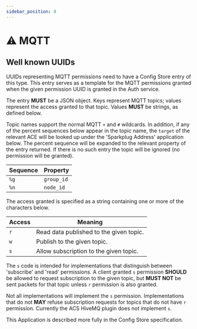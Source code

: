 ```yaml
---
sidebar_position: 8
---
```


# ⚠️ MQTT

## Well known UUIDs

<WellKnownUUID type='Application' name='MQTT Permission Template' 
    uuid='1266ddf1-156c-4266-9808-d6949418b185'
    description='Expands a permission recognised by the MQTT plugin to an MQTT ACL.'/>

UUIDs representing MQTT permissions need to have a Config Store entry of
this type. This entry serves as a template for the MQTT permissions
granted when the given permission UUID is granted in the Auth service.

The entry **MUST** be a JSON object. Keys represent MQTT topics; values
represent the access granted to that topic. Values **MUST** be strings,
as defined below.

Topic names support the normal MQTT `+` and `#` wildcards. In addition,
if any of the percent sequences below appear in the topic name, the
`target` of the relevant ACE will be looked up under the 'Sparkplug
Address' application below. The percent sequence will be expanded to the
relevant property of the entry returned. If there is no such entry the
topic will be ignored (no permission will be granted).

| Sequence | Property |
|---|---|
| `%g` | `group_id` |
| `%n` | `node_id` |

The access granted is specified as a string containing one or more of
the characters below.

| Access | Meaning |
|---|---|
| `r` | Read data published to the given topic. |
| `w` | Publish to the given topic. |
| `s` | Allow subscription to the given topic. |

The `s` code is intended for implementations that distinguish between
'subscribe' and 'read' permissions. A client granted `s` permission
**SHOULD** be allowed to request subscription to the given topic, but
**MUST NOT** be sent packets for that topic unless `r` permission is
also granted.

Not all implementations will implement the `s` permission.
Implementations that do not **MAY** refuse subscription requests for
topics that do not have `r` permission. Currently the ACS HiveMQ plugin
does not implement `s`.

<WellKnownUUID type='Application' name='Sparkplug Address Information'
    uuid='8e32801b-f35a-4cbf-a5c3-2af64d3debd7'
    description='The Sparkplug address used by an object.'/>

This Application is described more fully in the Config Store
specification.
